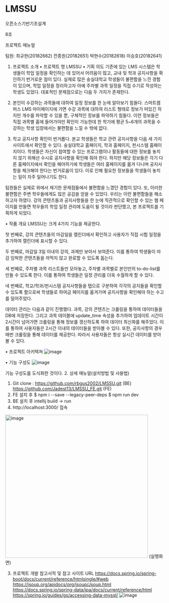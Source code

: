 # LMSSU

오픈소스기반기초설계

8조

프로젝트 매뉴얼

팀원: 최규현(20182662)
전종원(20182651)
박현수(20182618)
이승호(20182641)

1. 프로젝트 소개
•	프로젝트 명
LMSSU
•	기획 의도
기존에 있는 LMS 시스템은 학생들이 학업 일정을 확인하는 데 있어서 어려움이 많고, 교내 및 학과 공지사항을 확인하기 번거로운 점이 있다. 실제로 많은 숭실대학교 학생들이 불편함을 느낀 경험이 있으며, 학업 일정을 정리하고자 아예 주차별 과목 일정을 직접 수기로 작성하는 학생도 있었다. 대표적인 문제점으로는 다음 두 가지가 존재한다.

1. 본인이 수강하는 과목들에 대하여 일정 정보를 한 눈에 알아보기 힘들다.
스마트캠퍼스 LMS 마이페이지에 가면 수강 과목에 대하여 리스트 형태로 정보가 떠있긴 하지만 개수를 파악할 수 있을 뿐, 구체적인 정보를 파악하기 힘들다. 이런 정보들은 직접 과목별 홈에 들어가야만 확인이 가능한데 한 학기에 평균 5~6개의 과목을 수강하는 학생 입장에서는 불편함을 느낄 수 밖에 없다.

2. 학교 공지사항 확인이 번거롭다.
본교 학생들은 학교 관련 공지사항을 다음 세 가지 사이트에서 확인할 수 있다. 숭실대학교 홈페이지, 학과 홈페이지, 펀시스템 홈페이지이다. 학생들은 자신이 참여할 수 있는 프로그램이나 활동들에 대한 정보를 놓치지 않기 위해선 수시로 공지사항을 확인해 줘야 한다. 하지만 해당 정보들은 각기 다른 홈페이지에서 확인을 해야하기에 학생들은 여러 홈페이지를 옮겨 다니며 공지사항을 체크해야 한다는 번거로움이 있다. 이로 인해 필요한 정보들을 학생들이 놓치는 일이 자주 일어나기도 한다.
 
팀원들은 실제로 위에서 제기한 문제점들에서 불편함을 느꼈던 경험이 있다. 또, 이러한 불편함은 주변 학우들에게도 많은 공감을 얻을 수 있었다. 우리는 이런 불편함들을 해소하고자 하였다. 강의 콘텐츠들과 공지사항들을 한 눈에 직관적으로 확인할 수 있는 웹 페이지를 만들면 학우들의 학업 일정 관리에 도움이 될 것이라 판단했고, 본 프로젝트를 기획하게 되었다.

•	작품 개요
LMSSU는 크게 4가지 기능을 제공한다.

첫 번째로, 강의 콘텐츠들의 마감일을 캘린더에서 확인하고 사용자가 직접 시험 일정을 추가하여 캘린더에 표시할 수 있다.

두 번째로, 마감일 3일 이내의 강의, 과제만 보아서 보여준다. 이를 통하여 학생들이 마감 임박한 콘텐츠들을 까먹지 않고 완료할 수 있도록 돕는다.

세 번째로, 주차별 과목 리스트들만 모아놓고, 주차별 과목별로 본인만의 to-do-list를 만들 수 있도록 한다. 이를 통하여 학생들은 일정 관리를 더욱 수월하게 할 수 있다.
 
네 번째로, 학교/학과/펀시스템 공지사항들을 탭으로 구분하여 각각의 공지들을 확인할 수 있도록 함으로써 학생들로 하여금 페이지를 옮겨가며 공지사항을 확인해야 하는 수고를 덜어주었다.
 
데이터 관리는 다음과 같이 진행했다. 
과목, 강의 콘텐츠는 크롤링을 통하여 데이터들을 DB에 저장한다. 그리고 과목 테이블에 update_time 속성을 추가하여 업데이트 시간이 2시간이 넘어가면 크롤링을 통해 정보를 갱신하도록 하여 데이터 최신화를 해주었다. 이를 통하여 사용자들은 2시간 이내의 데이터들을 받아볼 수 있다. 또한, 공지사항의 경우 매번 크롤링을 통해 데이터를 제공한다. 따라서 사용자들은 항상 실시간 데이터를 받아볼 수 있다.

•	프로젝트 아키텍쳐
   ![image](https://user-images.githubusercontent.com/81209525/206213728-17b80742-7b3e-40f6-b505-4d4fdc9b01be.png)

•	기능 구성도
  ![image](https://user-images.githubusercontent.com/81209525/206213742-752ae971-c9f0-4138-8b2f-1547479c7991.png)

기능 구성도를 도식화한 것이다.
2. 상세 매뉴얼(설치방법 및 사용법)
1) Git clone : https://github.com/rbgus2002/LMSSU.git (BE)
		https://github.com/Jadest13/LMSSU_FE.git (FE)
2) FE 설치 후 $ npm i --save --legacy-peer-deps
		 $ npm run dev
3) BE 설치 후 intellij build -> run
4) http://localhost:3000/ 접속
 <img width="452" alt="image" src="https://user-images.githubusercontent.com/81209525/206213757-f6e858ac-e0af-407d-baae-c4a2d1f8be52.png">
(실행화면)

3. 프로젝트 개발 참고서적 및 참고 사이트 URL
 https://docs.spring.io/spring-boot/docs/current/reference/htmlsingle/#web
https://jsoup.org/apidocs/org/jsoup/Jsoup.html
https://docs.spring.io/spring-data/jpa/docs/current/reference/html
https://spring.io/guides/gs/accessing-data-mysql/
![image](https://user-images.githubusercontent.com/81209525/206213600-2a65369a-8930-48b2-8a73-59f4ce863411.png)
